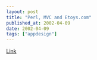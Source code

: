 ```yaml
---
layout: post
title: "Perl, MVC and Etoys.com"
published_at: 2002-04-09
date: 2002-04-09
tags: ["appdesign"]
---
```


[Link](http://www.perl.com/pub/a/2001/10/17/etoys.html?page=3)  